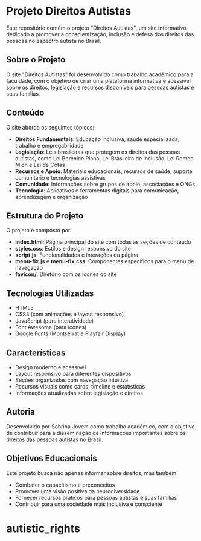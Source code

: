 # Projeto Direitos Autistas

Este repositório contém o projeto "Direitos Autistas", um site informativo dedicado a promover a conscientização, inclusão e defesa dos direitos das pessoas no espectro autista no Brasil.

## Sobre o Projeto

O site "Direitos Autistas" foi desenvolvido como trabalho acadêmico para a faculdade, com o objetivo de criar uma plataforma informativa e acessível sobre os direitos, legislação e recursos disponíveis para pessoas autistas e suas famílias.

## Conteúdo

O site aborda os seguintes tópicos:

- **Direitos Fundamentais**: Educação inclusiva, saúde especializada, trabalho e empregabilidade
- **Legislação**: Leis brasileiras que protegem os direitos das pessoas autistas, como Lei Berenice Piana, Lei Brasileira de Inclusão, Lei Romeo Mion e Lei de Cotas
- **Recursos e Apoio**: Materiais educacionais, recursos de saúde, suporte comunitário e tecnologias assistivas
- **Comunidade**: Informações sobre grupos de apoio, associações e ONGs
- **Tecnologia**: Aplicativos e ferramentas digitais para comunicação, aprendizagem e organização

## Estrutura do Projeto

O projeto é composto por:

- **index.html**: Página principal do site com todas as seções de conteúdo
- **styles.css**: Estilos e design responsivo do site
- **script.js**: Funcionalidades e interações da página
- **menu-fix.js** e **menu-fix.css**: Componentes específicos para o menu de navegação
- **favicon/**: Diretório com os ícones do site

## Tecnologias Utilizadas

- HTML5
- CSS3 (com animações e layout responsivo)
- JavaScript (para interatividade)
- Font Awesome (para ícones)
- Google Fonts (Montserrat e Playfair Display)

## Características

- Design moderno e acessível
- Layout responsivo para diferentes dispositivos
- Seções organizadas com navegação intuitiva
- Recursos visuais como cards, timeline e estatísticas
- Informações atualizadas sobre legislação e direitos

## Autoria

Desenvolvido por Sabrina Jovem como trabalho acadêmico, com o objetivo de contribuir para a disseminação de informações importantes sobre os direitos das pessoas autistas no Brasil.

## Objetivos Educacionais

Este projeto busca não apenas informar sobre direitos, mas também:

- Combater o capacitismo e preconceitos
- Promover uma visão positiva da neurodiversidade
- Fornecer recursos práticos para pessoas autistas e suas famílias
- Contribuir para uma sociedade mais inclusiva e consciente
# autistic_rights
